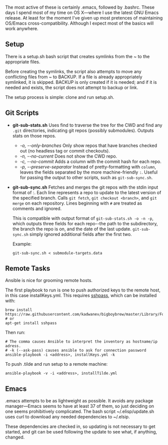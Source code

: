 The most active of these is certainly .emacs, followed by .bashrc. These
days I spend most of my time on OS X&mdash;where I use the latest GNU
Emacs release. At least for the moment I've given up most pretences of
maintaining OS/Emacs cross-compatibility. Although I expect most of the
basics will work anywhere.

Setup
-----

There is a setup.sh bash script that creates symlinks from the ~ to the
appropriate files.

Before creating the symlinks, the script also attempts to move any
conflicting files from ~ to BACKUP. If a file is already appropriately
symlinked, it is skipped. BACKUP is only created if it is needed; and if
it is needed and exists, the script does not attempt to backup or link.

The setup process is simple: clone and run setup.sh.

Git Scripts
-----------
* **git-sub-stats.sh**
  Uses find to traverse the tree for the CWD and find any `.git` directories, indicating git repos (possibly submodules). Outputs stats on those repos.
  * _-o, --only-branches_
    Only show repos that have branches checked out (no headless tag or commit checkouts).
  * _-n, --no-current_
    Does not show the CWD repo.
  * _-c, --no-commit_
    Adds a column with the commit hash for each repo.
  * _-p, --preserve-separator_
    Instead of pretty-formatting with `column`, leaves the fields separated by the more machine-friendly `:`. Useful for passing the output to other scripts, such as `git-sub-sync.sh`.
* **git-sub-sync.sh**
  Fetches and merges the git repos with the stdin input format of <subdirectory>:<branch>. Each line represents a repo to update to the latest version of the specified branch. Calls `git fetch`, `git checkout <branch>`, and `git merge` on each repository. Lines beginning with `#` are treated as comments and ignored.

  This is compatible with output format of `git-sub-stats.sh -o -n -p`, which outputs three fields for each repo--the path to the subdirectory, the branch the repo is on, and the date of the last update. `git-sub-sync.sh` simply ignored additional fields after the first two.

  Example:

      git-sub-sync.sh < submodule-targets.data


Remote Tasks
------------
Ansible is nice for grooming remote hosts.

The first playbook to run is one to push authorized keys to the remote host, in this case installKeys.yml. This requires [sshpass](https://gist.github.com/arunoda/7790979), which can be installed with:

    brew install https://raw.githubusercontent.com/kadwanev/bigboybrew/master/Library/Formula/sshpass.rb
    # or
    apt-get install sshpass

Then run:

    # The comma causes Ansible to interpret the inventory as hostname/ip adress.
    # -k (--ask-pass) causes ansible to ask for connection password
    ansible-playbook -i <address>, installKeys.yml -k

To push .tilde and run setup to a remote machine:

    ansible-playbook -v -i <address>, installTilde.yml

Emacs
-----

.emacs attempts to be as lightweight as possible. It avoids any package
manager&mdash;Emacs seems to have at least 37 of them, so just deciding
on one seems prohibitively complicated.  The bash script
~/.elisp/update.sh uses curl to download any needed dependencies to
~/.elsip.

These dependencies are checked in, so updating is not necessary to get
started, and git can be used following the update to see what, if
anything, changed.
